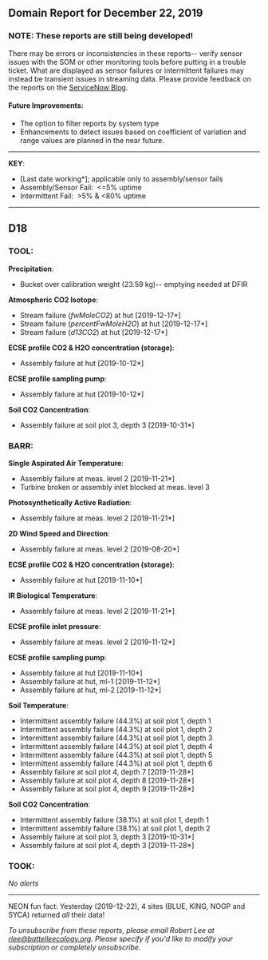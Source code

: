 ## Domain Report for December 22, 2019


### NOTE: These reports are still being developed!
There may be errors or inconsistencies in these reports-- verify sensor issues with the SOM or other monitoring tools before putting in a trouble ticket. What are displayed as sensor failures or intermittent failures may instead be transient issues in streaming data.
Please provide feedback on the reports on the [ServiceNow Blog](https://neon.service-now.com/community?id=community_blog&sys_id=9b4fbe8adbed734017ecf9041d9619be).

#### Future Improvements: 
 - The option to filter reports by system type 
 - Enhancements to detect issues based on coefficient of variation and range values are planned in the near future.

***

**KEY**:

 - [Last date working*]; applicable only to assembly/sensor fails
 - Assembly/Sensor Fail:&nbsp;&nbsp;<=5% uptime
 - Intermittent Fail:&nbsp;&nbsp;>5% & <80% uptime

***
## D18

### TOOL:

**Precipitation**:
 - Bucket over calibration weight (23.59 kg)-- emptying needed at DFIR

**Atmospheric CO2 Isotope**:
 - Stream failure (_fwMoleCO2_) at hut [2019-12-17*]
 - Stream failure (_percentFwMoleH2O_) at hut [2019-12-17*]
 - Stream failure (_d13CO2_) at hut [2019-12-17*]

**ECSE profile CO2 & H2O concentration (storage)**:
 - Assembly failure at hut [2019-10-12*]

**ECSE profile sampling pump**:
 - Assembly failure at hut [2019-10-12*]

**Soil CO2 Concentration**:
 - Assembly failure at soil plot 3, depth 3 [2019-10-31*]

### BARR:

**Single Aspirated Air Temperature**:
 - Assembly failure at meas. level 2 [2019-11-21*]
 - Turbine broken or assembly inlet blocked at meas. level 3

**Photosynthetically Active Radiation**:
 - Assembly failure at meas. level 2 [2019-11-21*]

**2D Wind Speed and Direction**:
 - Assembly failure at meas. level 2 [2019-08-20*]

**ECSE profile CO2 & H2O concentration (storage)**:
 - Assembly failure at hut [2019-11-10*]

**IR Biological Temperature**:
 - Assembly failure at meas. level 2 [2019-11-21*]

**ECSE profile inlet pressure**:
 - Assembly failure at meas. level 2 [2019-11-12*]

**ECSE profile sampling pump**:
 - Assembly failure at hut [2019-11-10*]
 - Assembly failure at hut, ml-1 [2019-11-12*]
 - Assembly failure at hut, ml-2 [2019-11-12*]

**Soil Temperature**:
 - Intermittent assembly failure (44.3%) at soil plot 1, depth 1
 - Intermittent assembly failure (44.3%) at soil plot 1, depth 2
 - Intermittent assembly failure (44.3%) at soil plot 1, depth 3
 - Intermittent assembly failure (44.3%) at soil plot 1, depth 4
 - Intermittent assembly failure (44.3%) at soil plot 1, depth 5
 - Intermittent assembly failure (44.3%) at soil plot 1, depth 6
 - Assembly failure at soil plot 4, depth 7 [2019-11-28*]
 - Assembly failure at soil plot 4, depth 8 [2019-11-28*]
 - Assembly failure at soil plot 4, depth 9 [2019-11-28*]

**Soil CO2 Concentration**:
 - Intermittent assembly failure (38.1%) at soil plot 1, depth 1
 - Intermittent assembly failure (38.1%) at soil plot 1, depth 2
 - Assembly failure at soil plot 3, depth 3 [2019-10-31*]
 - Assembly failure at soil plot 4, depth 3 [2019-11-28*]

### TOOK:

_No alerts_

***
NEON fun fact: Yesterday (2019-12-22), 4 sites (BLUE, KING, NOGP and SYCA) returned _all_ their data!

_To unsubscribe from these reports, please email Robert Lee at rlee@battelleecology.org. Please specify if you'd like to modify your subscription or completely unsubscribe._
